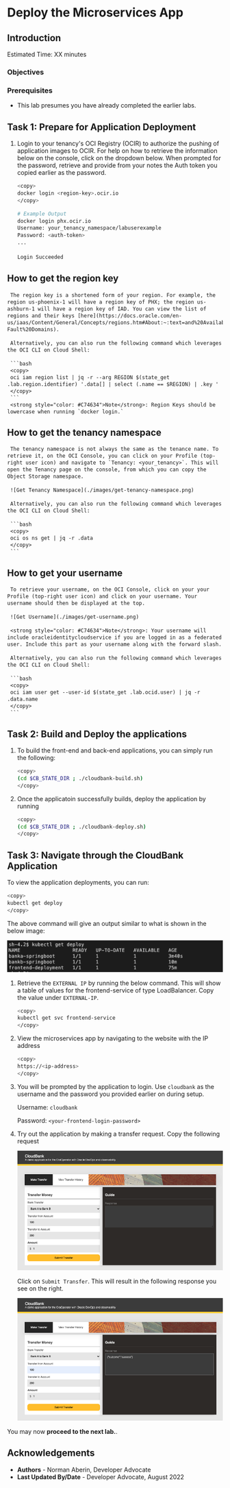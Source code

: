 # Deploy the Microservices App

## Introduction

<!-- This lab will demonstrate how to integrate Jenkins with GitHub and Oracle Cloud Infrastructure Services and build a pipeline.

GitHub provides webhook integration, so Jenkins starts running automated builds and tests after each code check-in. A sample web application Grabdish is modified and re-deployed as part of the CI/CD pipeline, which end users can access from the Container Engine for the Kubernetes cluster. -->

Estimated Time: XX minutes

### Objectives

<!-- * Execute GitHub Configuration
* Execute Jenkins Configuration
* Configure a Pipeline -->

### Prerequisites

* This lab presumes you have already completed the earlier labs.

## Task 1: Prepare for Application Deployment

1. Login to your tenancy's OCI Registry (OCIR) to authorize the pushing of application images to OCIR. For help on how to retrieve the information below on the console, click on the dropdown below. When prompted for the password, retrieve and provide from your notes the Auth token you copied earlier as the password.


     ```bash
     <copy>
     docker login <region-key>.ocir.io
     </copy>
     ```

     ```bash
     # Example Output
     docker login phx.ocir.io
     Username: your_tenancy_namespace/labuserexample
     Password: <auth-token>
     ...

     Login Succeeded
     ```

  ## How to get the region key
     
     The region key is a shortened form of your region. For example, the region us-phoenix-1 will have a region key of PHX; the region us-ashburn-1 will have a region key of IAD. You can view the list of regions and their keys [here](https://docs.oracle.com/en-us/iaas/Content/General/Concepts/regions.htm#About:~:text=and%20Availability%20Domains-,About%20Regions%20and%20Availability%20Domains,-Fault%20Domains). 

     Alternatively, you can also run the following command which leverages the OCI CLI on Cloud Shell:

     ```bash
     <copy>
     oci iam region list | jq -r --arg REGION $(state_get .lab.region.identifier) '.data[] | select (.name == $REGION) | .key '
     </copy>
     ```
     <strong style="color: #C74634">Note</strong>: Region Keys should be lowercase when running `docker login.`

  ## How to get the tenancy namespace

     The tenancy namespace is not always the same as the tenance name. To retrieve it, on the OCI Console, you can click on your Profile (top-right user icon) and navigate to `Tenancy: <your_tenancy>`. This will open the Tenancy page on the console, from which you can copy the Object Storage namespace.

     ![Get Tenancy Namespace](./images/get-tenancy-namespace.png)

     Alternatively, you can also run the following command which leverages the OCI CLI on Cloud Shell:

     ```bash
     <copy>
     oci os ns get | jq -r .data
     </copy>
     ```

  ## How to get your username
     
     To retrieve your username, on the OCI Console, click on your your Profile (top-right user icon) and click on your username. Your username should then be displayed at the top.

     ![Get Username](./images/get-username.png)

     <strong style="color: #C74634">Note</strong>: Your username will include oracleidentitycloudservice if you are logged in as a federated user. Include this part as your username along with the forward slash.

     Alternatively, you can also run the following command which leverages the OCI CLI on Cloud Shell:

     ```bash
     <copy>
     oci iam user get --user-id $(state_get .lab.ocid.user) | jq -r .data.name
     </copy>
     ```

## Task 2: Build and Deploy the applications

1. To build the front-end and back-end applications, you can simply run the following:

     ```bash
     <copy>
     (cd $CB_STATE_DIR ; ./cloudbank-build.sh)
     </copy>
     ```

2. Once the applicatoin successfully builds, deploy the application by running

     ```bash
     <copy>
     (cd $CB_STATE_DIR ; ./cloudbank-deploy.sh)
     </copy>
     ```

## Task 3: Navigate through the CloudBank Application

To view the application deployments, you can run:

```bash
<copy>
kubectl get deploy
</copy>
```
The above command will give an output similar to what is shown in the below image:

![Kubectl Get Deploy](./images/kubectl-get-deploy.png)

1. Retrieve the `EXTERNAL IP` by running the below command. This will show a table of values for the frontend-service of type LoadBalancer. Copy the value under `EXTERNAL-IP`.

     ```bash
     <copy>
     kubectl get svc frontend-service 
     </copy>
     ```

2. View the microservices app by navigating to the website with the IP address
     ```bash
     <copy>
     https://<ip-address>
     </copy>
     ```

3. You will be prompted by the application to login. Use `cloudbank` as the username and the password you provided earlier on during setup. 

     Username: `cloudbank`

     Password: `<your-frontend-login-password>`

4. Try out the application by making a transfer request. Copy the following request

    ![Cloudbank Application MAke Transfer](images/make-transfer-request.png " ")

    Click on `Submit Transfer`. This will result in the following response you see on the right.
    
    ![Cloudbank Application Make Transfer Response](images/transfer-request-response.png " ")

You may now **proceed to the next lab.**.

## Acknowledgements

* **Authors** - Norman Aberin, Developer Advocate
* **Last Updated By/Date** - Developer Advocate, August 2022

